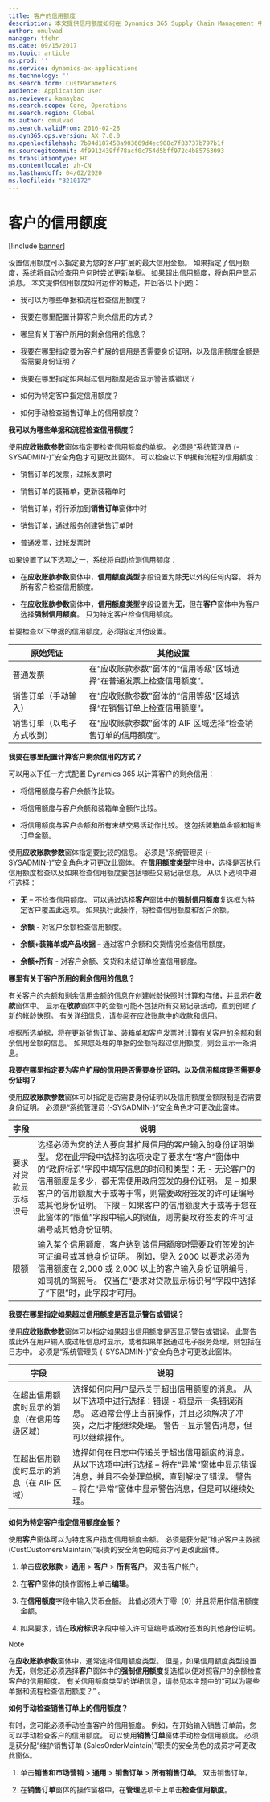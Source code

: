 ```yaml
---
title: 客户的信用额度
description: 本文提供信用额度如何在 Dynamics 365 Supply Chain Management 中运作的概述。
author: omulvad
manager: tfehr
ms.date: 09/15/2017
ms.topic: article
ms.prod: ''
ms.service: dynamics-ax-applications
ms.technology: ''
ms.search.form: CustParameters
audience: Application User
ms.reviewer: kamaybac
ms.search.scope: Core, Operations
ms.search.region: Global
ms.author: omulvad
ms.search.validFrom: 2016-02-28
ms.dyn365.ops.version: AX 7.0.0
ms.openlocfilehash: 7b94d187458a903669d4ec988c7f83737b797b1f
ms.sourcegitcommit: 4f9912439ff78acf0c754d5bff972c4b85763093
ms.translationtype: HT
ms.contentlocale: zh-CN
ms.lasthandoff: 04/02/2020
ms.locfileid: "3210172"
---
```

# <a name="credit-limits-for-customers"></a>客户的信用额度

[!include [banner](../includes/banner.md)]

设置信用额度可以指定要为您的客户扩展的最大信用金额。 如果指定了信用额度，系统将自动检查用户何时尝试更新单据。 如果超出信用额度，将向用户显示消息。 本文提供信用额度如何运作的概述，并回答以下问题：

-   我可以为哪些单据和流程检查信用额度？

-   我要在哪里配置计算客户剩余信用的方式？

-   哪里有关于客户所用的剩余信用的信息？

-   我要在哪里指定要为客户扩展的信用是否需要身份证明，以及信用额度金额是否需要身份证明？

-   我要在哪里指定如果超过信用额度是否显示警告或错误？

-   如何为特定客户指定信用额度？

-   如何手动检查销售订单上的信用额度？

**我可以为哪些单据和流程检查信用额度？**

使用**应收账款参数**窗体指定要检查信用额度的单据。 必须是“系统管理员 (-SYSADMIN-)”安全角色才可更改此窗体。 可以检查以下单据和流程的信用额度：

-   销售订单的发票，过帐发票时

-   销售订单的装箱单，更新装箱单时

-   销售订单，将行添加到**销售订单**窗体中时

-   销售订单，通过服务创建销售订单时

-   普通发票，过帐发票时

如果设置了以下选项之一，系统将自动检测信用额度：

-   在**应收账款参数**窗体中，**信用额度类型**字段设置为除**无**以外的任何内容。 将为所有客户检查信用额度。

-   在**应收账款参数**窗体中，**信用额度类型**字段设置为**无**，但在**客户**窗体中为客户选择**强制信用额度**。 只为特定客户检查信用额度。

若要检查以下单据的信用额度，必须指定其他设置。

|    原始凭证                                    |    其他设置                                                                                                             |
|------------------------------------------------|-----------------------------------------------------------------------------------------------------------------------------------|
|    普通发票                         |    在“应收账款参数”窗体的“信用等级”区域选择“在普通发票上检查信用额度”。     |
|    销售订单（手动输入）            |    在“应收账款参数”窗体的“信用等级”区域选择“在销售订单上检查信用额度”。           |
|    销售订单（以电子方式收到）     |    在“应收账款参数”窗体的 AIF 区域选择“检查销售订单的信用额度”。                     |

**我要在哪里配置计算客户剩余信用的方式？**

可以用以下任一方式配置 Dynamics 365 以计算客户的剩余信用：

-   将信用额度与客户余额作比较。

-   将信用额度与客户余额和装箱单金额作比较。

-   将信用额度与客户余额和所有未结交易活动作比较。 这包括装箱单金额和销售订单金额。

使用**应收账款参数**窗体指定要比较的信息。 必须是“系统管理员 (-SYSADMIN-)”安全角色才可更改此窗体。 在**信用额度类型**字段中，选择是否执行信用额度检查以及如果检查信用额度要包括哪些交易记录信息。 从以下选项中进行选择：

-   **无** – 不检查信用额度。 可以通过选择**客户**窗体中的**强制信用额度**复选框为特定客户覆盖此选项。 如果执行此操作，将检查信用额度和客户余额。

-   **余额** - 对客户余额检查信用额度。

-   **余额+装箱单或产品收据** – 通过客户余额和交货情况检查信用额度。

-   **余额+所有** - 对客户余额、交货和未结订单检查信用额度。

**哪里有关于客户所用的剩余信用的信息？**

有关客户的余额和剩余信用金额的信息在创建帐龄快照时计算和存储，并显示在**收款**窗体中。 显示在**收款**窗体中的金额可能不包括所有交易记录活动，直到创建了新的帐龄快照。 有关详细信息，请参阅[在应收账款中的收款和信用](https://technet.microsoft.com/library/hh209221.aspx)。

根据所选单据，将在更新销售订单、装箱单和客户发票时计算有关客户的余额和剩余信用金额的信息。 如果您处理的单据的金额将超过信用额度，则会显示一条消息。

**我要在哪里指定要为客户扩展的信用是否需要身份证明，以及信用额度是否需要身份证明？**

使用**应收账款参数**窗体可以指定是否需要身份证明以及信用额度金额限制是否需要身份证明。
必须是“系统管理员 (-SYSADMIN-)”安全角色才可更改此窗体。

|    字段                                    |    说明                                                                                                                                                                                                                                                                                                                                                                                                                                                                                                                                                                                                                                                                                                                                                                                                                                                        |
|---------------------------------------------|-----------------------------------------------------------------------------------------------------------------------------------------------------------------------------------------------------------------------------------------------------------------------------------------------------------------------------------------------------------------------------------------------------------------------------------------------------------------------------------------------------------------------------------------------------------------------------------------------------------------------------------------------------------------------------------------------------------------------------------------------------------------------------------------------------------------------------------------------------------------------|
|    要求对贷款显示标识号     |    选择必须为您的法人要向其扩展信用的客户输入的身份证明类型。 您在此字段中选择的选项决定了要求在“客户”窗体中的“政府标识”字段中填写信息的时间和类型：无 - 无论客户的信用额度是多少，都无需使用政府签发的身份证明。     是 – 如果客户的信用额度大于或等于零，则需要政府签发的许可证编号或其他身份证明。     下限 – 如果客户的信用额度大于或等于您在此窗体的“限值”字段中输入的限值，则需要政府签发的许可证编号或其他身份证明。        |
|    限额                                    |    输入某个信用额度，客户达到该信用额度时需要政府签发的许可证编号或其他身份证明。    例如，键入 2000 以要求必须为信用额度在 2,000 或 2,000 以上的客户输入身份证明编号，如司机的驾照号。    仅当在“要求对贷款显示标识号”字段中选择了“下限”时，此字段才可用。                                                                                                                                                                                                                                                                                                                                                                                                                                         |

**我要在哪里指定如果超过信用额度是否显示警告或错误？**

使用**应收账款参数**窗体可以指定如果超出信用额度是否显示警告或错误。 此警告或此外在用户输入或过帐信息时显示，或者如果单据通过电子服务处理，则包括在日志中。 必须是“系统管理员 (-SYSADMIN-)”安全角色才可更改此窗体。

|    字段                                                               |    说明                                                                                                                                                                                                                                                                                                                                                                                        |
|------------------------------------------------------------------------|-------------------------------------------------------------------------------------------------------------------------------------------------------------------------------------------------------------------------------------------------------------------------------------------------------------------------------------------------------------------------------------------------------|
|    在超出信用额度时显示的消息（在信用等级区域）     |    选择如何向用户显示关于超出信用额度的消息。 从以下选项中进行选择：错误 - 将显示一条错误消息。 这通常会停止当前操作，并且必须解决了冲突，之后才能继续处理。     警告 – 显示警告消息，但可以继续操作。                     |
|    在超出信用额度时显示的消息（在 AIF 区域）               |    选择如何在日志中传递关于超出信用额度的消息。 从以下选项中进行选择 – 将在“异常”窗体中显示错误消息，并且不会处理单据，直到解决了错误。     警告 – 将在“异常”窗体中显示警告消息，但是可以继续处理。        |

**如何为特定客户指定信用额度金额？**

使用**客户**窗体可以为特定客户指定信用额度金额。 必须是获分配“维护客户主数据 (CustCustomersMaintain)”职责的安全角色的成员才可更改此窗体。

1.  单击**应收账款** \> **通用** \> **客户** \> **所有客户**。 双击客户帐户。

2.  在**客户**窗体的操作窗格上单击**编辑**。

3.  在**信用额度**字段中输入货币金额。 此值必须大于零（0）并且将用作信用额度金额。

4.  如果要求，请在**政府标识**字段中输入许可证编号或政府签发的其他身份证明。

> [!NOTE]
> 在**应收账款参数**窗体中，通常选择信用额度类型。 但是，如果信用额度类型设置为**无**，则您还必须选择**客户**窗体中的**强制信用额度**复选框以便对照客户的余额检查客户的信用额度。 有关信用额度类型的详细信息，请参见本主题中的“可以为哪些单据和流程检查信用额度？” 。 

**如何手动检查销售订单上的信用额度？**

有时，您可能必须手动检查客户的信用额度。 例如，在开始输入销售订单前，您可以手动检查客户的信用额度。 可以使用**销售订单**窗体手动检查信用额度。 必须是获分配“维护销售订单 (SalesOrderMaintain)”职责的安全角色的成员才可更改此窗体。

1.  单击**销售和市场营销** \> **通用** \> **销售订单** \> **所有销售订单**。 双击销售订单。

2.  在**销售订单**窗体的操作窗格中，在**管理**选项卡上单击**检查信用额度**。
